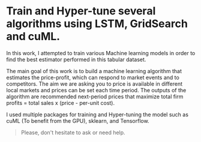 # Train and Hyper-tune several algorithms using LSTM, GridSearch and cuML.

In this work, I attempted to train various Machine learning models in order to find the best estimator performed in this tabular dataset.

The main goal of this work is to build a machine learning algorithm that estimates the price-profit, which can respond to market events and to competitors. The aim we are asking you to price is available in different local markets and prices can be set each time period. The outputs of the algorithm are recommended next-period prices that maximize total firm profits = total sales x (price - per-unit cost).

I used multiple packages for training and Hyper-tuning the model such as cuML (To benefit from the GPU), sklearn, and Tensorflow.

> Please, don't hesitate to ask or need help.

